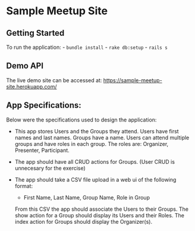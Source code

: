 # Sample Meetup Site

## Getting Started
To run the application:
    - `bundle install`
    - `rake db:setup`
    - `rails s`

## Demo API
The live demo site can be accessed at: https://sample-meetup-site.herokuapp.com/


## App Specifications:
Below were the specifications used to design the application:

- This app stores Users and the Groups they attend. Users have first names and last names.
Groups have a name. Users can attend multiple groups and have roles in each group. The roles
are: Organizer, Presenter, Participant.
- The app should have all CRUD actions for Groups. (User CRUD is unnecesary for the exercise)
- The app should take a CSV file upload in a web ui of the following format:
    - First Name, Last Name, Group Name, Role in Group
  
  From this CSV the app should associate the Users to their Groups.
The show action for a Group should display its Users and their Roles.
The index action for Groups should display the Organizer(s).

